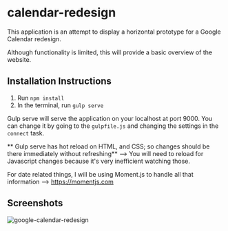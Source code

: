 # calendar-redesign

This application is an attempt to display a horizontal prototype for a
Google Calendar redesign.

Although functionality is limited, this will provide a basic overview
of the website.

## Installation Instructions

1. Run `npm install`
2. In the terminal, run `gulp serve`

Gulp serve will serve the application on your localhost at port 9000.
You can change it by going to the `gulpfile.js` and changing the settings
in the `connect` task.

** Gulp serve has hot reload on HTML, and CSS; so changes should be there immediately without refreshing**
--> You will need to reload for Javascript changes because it's very inefficient watching those.

For date related things, I will be using Moment.js to handle all that information
--> https://momentjs.com

## Screenshots
![google-calendar-redesign](https://user-images.githubusercontent.com/22083509/32713867-213d8aa6-c819-11e7-9bde-d1ebdcf72e46.JPG)
